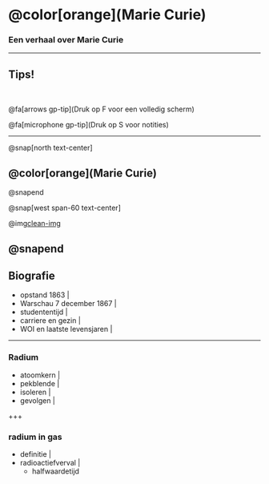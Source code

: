 # @color[orange](Marie Curie)

### Een verhaal over Marie Curie

---

## Tips!

<br>

@fa[arrows gp-tip](Druk op F voor een volledig scherm)

@fa[microphone gp-tip](Druk op S voor notities)

---
@snap[north text-center]

## @color[orange](Marie Curie)

@snapend

@snap[west span-60 text-center]

@img[clean-img](afbeeldingen/mc_001.jpeg)

@snapend
---

## Biografie

- opstand 1863 |
- Warschau 7 december 1867 |
- studententijd |
- carriere en gezin |
- WOI en laatste levensjaren |

---

### Radium

- atoomkern |
- pekblende |
- isoleren |
- gevolgen |

+++

### radium in gas

- definitie |
- radioactiefverval |
  - halfwaardetijd



